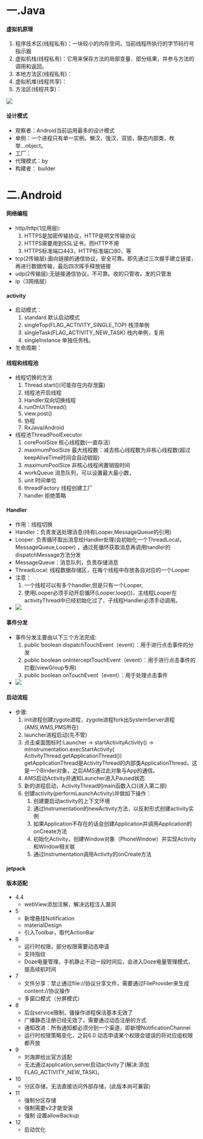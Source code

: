 # 一.Java
#### 虚拟机原理

1. 程序技术区(线程私有)：一块较小的内存空间，当前线程所执行的字节码行号指示器
2. 虚拟机栈(线程私有)：它用来保存方法的局部变量、部分结果，并参与方法的调用和返回。
3. 本地方法区(线程私有)：
4. 虚拟机堆(线程共享)：
5. 方法区(线程共享)：

![](image/jvm.png)

#### 设计模式
+ 观察者：Android当前运用最多的设计模式
+ 单例：一个进程只有单一实例。懒汉，饿汉，双锁，静态内部类，枚举...object。
+ 工厂：
+ 代理模式：by
+ 构建者： builder




# 二.Android

#### 网络编程
+ http/http(1应用层):
  1. HTTPS是加密传输协议，HTTP是明文传输协议
  2. HTTPS需要用到SSL证书，而HTTP不用
  3. HTTPS标准端口443，HTTP标准端口80，等
+ tcp(2传输层):面向链接的通信协议，安全可靠。即先通过三次握手建立链接，再进行数据传输，最后四次挥手释放链接
+ udp(2传输层):无链接通信协议，不可靠。收的只管收，发的只管发
+ ip（3网络层）

#### activity
+ 启动模式：
  1. standard 默认启动模式
  2. singleTop(FLAG_ACTIVITY_SINGLE_TOP) 栈顶单例
  3. singleTask(FLAG_ACTIVITY_NEW_TASK) 栈内单例，复用
  4. singleInstance 单独任务栈。
+ 生命周期：

#### 线程和线程池

+ 线程切换的方法
  1. Thread.start()(可能存在内存泄露)
  2. 线程池开启线程
  3. Handler双向切换线程
  4. runOnUiThread()
  5. view.post()
  6. 协程
  7. RxJava/Android
+ 线程池ThreadPoolExecutor
  1. corePoolSize 核心线程数(一直存活)
  2. maximumPoolSize 最大线程数：减去核心线程数为非核心线程数(超过keepAliveTime时间会自动销毁)
  3. maximumPoolSize 非核心线程闲置销毁时间
  4. workQueue 消息队列，可以设置最大最小数，
  5. unit 时间单位
  6. threadFactory 线程创建工厂
  7. handler 拒绝策略

#### Handler

+ 作用：线程切换
+ Handler：负责发送处理消息(持有Looper,MessageQueue的引用)
+ Looper: 负责循环取出消息给Handler处理(会初始化一个ThreadLocal，MessageQueue,Looper)
  ，通过死循环获取消息再调用handler的dispatchMessage方法分发
+ MessageQueue：消息队列，负责存储消息
+ ThreadLocal: 线程数据存储区，在每个线程中存放各自对应的一个Looper
+ 注意：
    1. 一个线程可以有多个handler,但是只有一个Looper,
    2. 使用Looper必须手动开启循环(Looper.loop())，主线程Looper在activityThread中已经初始化过了，子线程Handler必须手动调用。
+ ![](image/handler.png)

#### 事件分发

+ 事件分发主要由以下三个方法完成:
    1. public boolean dispatchTouchEvent（event）：用于进行点击事件的分发
    2. public boolean onInterceptTouchEvent（event）：用于进行点击事件的拦截(viewGroup专用)
    3. public boolean onTouchEvent（event）：用于处理点击事件
+ ![](image/viewtouch.png)

#### 启动流程

+ 步骤:
    1. init进程创建zygote进程，zygote进程fork出SystemServer进程(AMS,WMS,PMS所在)
    2. launcher进程启动(先不管)
    3. 点击桌面图标时:Launcher -> startActivityActivity() -> mInstrumentation.execStartActivity(
       ActivityThread.getApplicationThread()) <br>
       getApplicationThread是ActivityThread的内部类ApplicationThread，这是一个Binder对象，之后AMS通过此对象与App的通信。
    4. AMS启动Activity并通知Launcher进入Paused状态
    5. 新的进程启动，ActivityThread的main函数入口(进入第二部)
    6. 创建activity(performLaunchActivity)并做如下操作：
        1. 创建要启动activity的上下文环境
        2. 通过Instrumentation的newActivity方法，以反射形式创建activity实例
        3. 如果Application不存在的话会创建Application并调用Application的onCreate方法
        4. 初始化Activity，创建Window对象（PhoneWindow）并实现Activity和Window相关联
        5. 通过Instrumentation调用Activity的onCreate方法

#### jetpack

#### 版本适配

+ 4.4
    + webView添加注解，解决远程注入漏洞
+ 5
    + 新增悬挂Notification
    + materialDesign
    + 引入Toolbar，取代ActionBar
+ 6
    + 运行时权限，部分权限需要动态申请
    + 支持指纹
    + Doze电量管理，手机静止不动一段时间后，会进入Doze电量管理模式，提高续航时间
+ 7
    + 文件分享：禁止通过file://协议分享文件，需要通过FileProvider来生成content://协议操作
    + 多窗口模式（分屏模式）
+ 8
    + 后台service限制，骚操作进程保活基本无效了
    + 广播静态注册已经无效了，需要通过动态注册的方式
    + 通知改进：所有通知都必须分到一个渠道，即新增NotificationChannel
    + 运行时权限策略变化，之前6.0 动态申请某个权限会错误的将对应组权限都开放
+ 9
    + 刘海屏给出官方适配
    + 无法通过application,server启动activity了(解决:添加FLAG_ACTIVITY_NEW_TASK)。
+ 10
    + 分区存储，无法直接访问外部存储，(此版本尚可兼容)
+ 11
    + 强制分区存储
    + 强制需要v2才能安装
    + 强制 设置allowBackup
+ 12
    + 启动优化
    

